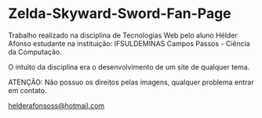 # Zelda-Skyward-Sword-Fan-Page
Trabalho realizado na disciplina de Tecnologias Web pelo aluno Hélder Afonso estudante na instituição:
  IFSULDEMINAS Campos Passos - Ciência da Computação.

O intuito da disciplina era o desenvolvimento de um site de qualquer tema.

ATENÇÃO: Não possuo os direitos pelas imagens, qualquer problema entrar em contato.

helderafonsoss@hotmail.com
